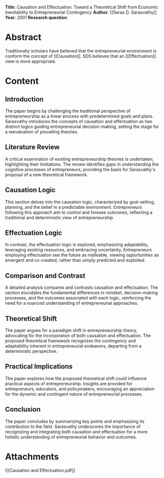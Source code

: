**Title**: Causation and Effectuation: Toward a Theoretical Shift from Economic Inevitability to Entrepreneurial Contingency
**Author**: [[Saras D. Sarasvathy]]
**Year**: 2001
**Research question**: 
# Abstract
Traditionally scholars have believed that the entrepreneurial environment is conform the concept of [[Causation]]. SDS believes that an [[Effectuation]] view is more appropriate.
# Content
## Introduction
The paper begins by challenging the traditional perspective of entrepreneurship as a linear process with predetermined goals and plans. Sarasvathy introduces the concepts of causation and effectuation as two distinct logics guiding entrepreneurial decision-making, setting the stage for a reevaluation of prevailing theories.
## Literature Review
A critical examination of existing entrepreneurship theories is undertaken, highlighting their limitations. The review identifies gaps in understanding the cognitive processes of entrepreneurs, providing the basis for Sarasvathy's proposal of a new theoretical framework.
## Causation Logic
This section delves into the causation logic, characterized by goal-setting, planning, and the belief in a predictable environment. Entrepreneurs following this approach aim to control and foresee outcomes, reflecting a traditional and deterministic view of entrepreneurship.
## Effectuation Logic
In contrast, the effectuation logic is explored, emphasizing adaptability, leveraging existing resources, and embracing uncertainty. Entrepreneurs employing effectuation see the future as malleable, viewing opportunities as emergent and co-created, rather than simply predicted and exploited.
## Comparison and Contrast
A detailed analysis compares and contrasts causation and effectuation. The section elucidates the fundamental differences in mindset, decision-making processes, and the outcomes associated with each logic, reinforcing the need for a nuanced understanding of entrepreneurial approaches.
## Theoretical Shift
The paper argues for a paradigm shift in entrepreneurship theory, advocating for the incorporation of both causation and effectuation. The proposed theoretical framework recognizes the contingency and adaptability inherent in entrepreneurial endeavors, departing from a deterministic perspective.
## Practical Implications
The paper explores how the proposed theoretical shift could influence practical aspects of entrepreneurship. Insights are provided for entrepreneurs, educators, and policymakers, encouraging an appreciation for the dynamic and contingent nature of entrepreneurial processes.
## Conclusion
The paper concludes by summarizing key points and emphasizing its contribution to the field. Sarasvathy underscores the importance of recognizing and integrating both causation and effectuation for a more holistic understanding of entrepreneurial behavior and outcomes.
# Attachments
![[Causation and Effectuation.pdf]]